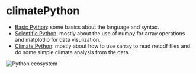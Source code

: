 # climatePython

* [Basic Python](./basic_python.ipynb): some basics about the language and syntax.
* [Scientific Python](./scientific_python.ipynb): mostly about the use of numpy for array operations and matplotlib for data visulization.
* [Climate Python](./climate_python.ipynb): mostly about how to use xarray to read netcdf files and do some simple climate analysis from the data.

![Python ecosystem](https://jupytearth.org/_images/python-stack.png)
